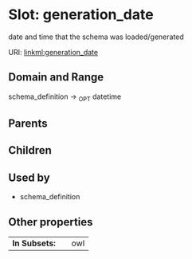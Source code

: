 
# Slot: generation_date


date and time that the schema was loaded/generated

URI: [linkml:generation_date](https://w3id.org/linkml/generation_date)


## Domain and Range

schema_definition &#8594;  <sub>OPT</sub> datetime

## Parents


## Children


## Used by

 * schema_definition

## Other properties

|  |  |  |
| --- | --- | --- |
| **In Subsets:** | | owl |

